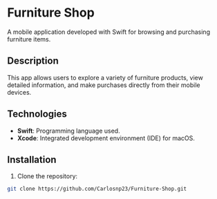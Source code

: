 # Furniture Shop

A mobile application developed with Swift for browsing and purchasing furniture items.

## Description

This app allows users to explore a variety of furniture products, view detailed information, and make purchases directly from their mobile devices.

## Technologies

- **Swift**: Programming language used.
- **Xcode**: Integrated development environment (IDE) for macOS.

## Installation

1. Clone the repository:

```bash
git clone https://github.com/Carlosnp23/Furniture-Shop.git
